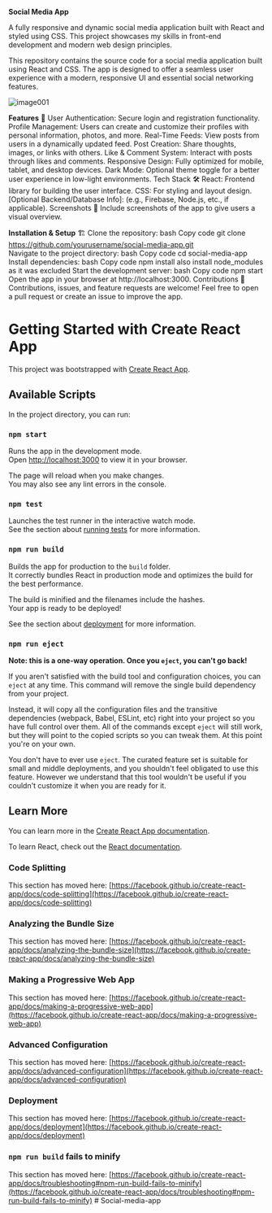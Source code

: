 **Social Media App**

A fully responsive and dynamic social media application built with React and styled using CSS. This project showcases my skills in front-end development and modern web design principles.

This repository contains the source code for a social media application built using React and CSS. The app is designed to offer a seamless user experience with a modern, responsive UI and essential social networking features.

![image001](https://github.com/user-attachments/assets/325ec0c2-8dd5-4d97-bc24-36cab2b046c5)

**Features** 🚀
User Authentication: Secure login and registration functionality.
Profile Management: Users can create and customize their profiles with personal information, photos, and more.
Real-Time Feeds: View posts from users in a dynamically updated feed.
Post Creation: Share thoughts, images, or links with others.
Like & Comment System: Interact with posts through likes and comments.
Responsive Design: Fully optimized for mobile, tablet, and desktop devices.
Dark Mode: Optional theme toggle for a better user experience in low-light environments.
Tech Stack 🛠️
React: Frontend library for building the user interface.
CSS: For styling and layout design.
[Optional Backend/Database Info]: (e.g., Firebase, Node.js, etc., if applicable).
Screenshots 📸
Include screenshots of the app to give users a visual overview.

**Installation & Setup** 🏗️
Clone the repository:
bash
Copy code
git clone https://github.com/yourusername/social-media-app.git  
Navigate to the project directory:
bash
Copy code
cd social-media-app  
Install dependencies:
bash
Copy code
npm install
also install node_modules as it was excluded
Start the development server:
bash
Copy code
npm start  
Open the app in your browser at http://localhost:3000.
Contributions 🤝
Contributions, issues, and feature requests are welcome! Feel free to open a pull request or create an issue to improve the app.









# Getting Started with Create React App

This project was bootstrapped with [Create React App](https://github.com/facebook/create-react-app).

## Available Scripts

In the project directory, you can run:

### `npm start`

Runs the app in the development mode.\
Open [http://localhost:3000](http://localhost:3000) to view it in your browser.

The page will reload when you make changes.\
You may also see any lint errors in the console.

### `npm test`

Launches the test runner in the interactive watch mode.\
See the section about [running tests](https://facebook.github.io/create-react-app/docs/running-tests) for more information.

### `npm run build`

Builds the app for production to the `build` folder.\
It correctly bundles React in production mode and optimizes the build for the best performance.

The build is minified and the filenames include the hashes.\
Your app is ready to be deployed!

See the section about [deployment](https://facebook.github.io/create-react-app/docs/deployment) for more information.

### `npm run eject`

**Note: this is a one-way operation. Once you `eject`, you can't go back!**

If you aren't satisfied with the build tool and configuration choices, you can `eject` at any time. This command will remove the single build dependency from your project.

Instead, it will copy all the configuration files and the transitive dependencies (webpack, Babel, ESLint, etc) right into your project so you have full control over them. All of the commands except `eject` will still work, but they will point to the copied scripts so you can tweak them. At this point you're on your own.

You don't have to ever use `eject`. The curated feature set is suitable for small and middle deployments, and you shouldn't feel obligated to use this feature. However we understand that this tool wouldn't be useful if you couldn't customize it when you are ready for it.

## Learn More

You can learn more in the [Create React App documentation](https://facebook.github.io/create-react-app/docs/getting-started).

To learn React, check out the [React documentation](https://reactjs.org/).

### Code Splitting

This section has moved here: [https://facebook.github.io/create-react-app/docs/code-splitting](https://facebook.github.io/create-react-app/docs/code-splitting)

### Analyzing the Bundle Size

This section has moved here: [https://facebook.github.io/create-react-app/docs/analyzing-the-bundle-size](https://facebook.github.io/create-react-app/docs/analyzing-the-bundle-size)

### Making a Progressive Web App

This section has moved here: [https://facebook.github.io/create-react-app/docs/making-a-progressive-web-app](https://facebook.github.io/create-react-app/docs/making-a-progressive-web-app)

### Advanced Configuration

This section has moved here: [https://facebook.github.io/create-react-app/docs/advanced-configuration](https://facebook.github.io/create-react-app/docs/advanced-configuration)

### Deployment

This section has moved here: [https://facebook.github.io/create-react-app/docs/deployment](https://facebook.github.io/create-react-app/docs/deployment)

### `npm run build` fails to minify

This section has moved here: [https://facebook.github.io/create-react-app/docs/troubleshooting#npm-run-build-fails-to-minify](https://facebook.github.io/create-react-app/docs/troubleshooting#npm-run-build-fails-to-minify)
#   S o c i a l - m e d i a - a p p 
 
 
